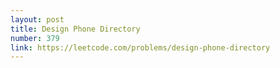 ```yaml
---
layout: post
title: Design Phone Directory
number: 379
link: https://leetcode.com/problems/design-phone-directory
---
```

